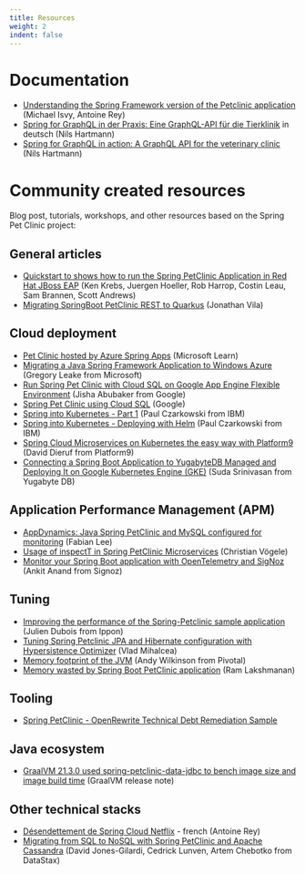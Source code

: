 ```yaml
---
title: Resources
weight: 2
indent: false
---
```


# Documentation

* [Understanding the Spring Framework version of the Petclinic application](https://fr.slideshare.net/AntoineRey/spring-framework-petclinic-sample-application) (Michael Isvy, Antoine Rey)  
* [Spring for GraphQL in der Praxis: Eine GraphQL-API für die Tierklinik](https://www.heise.de/hintergrund/Spring-for-GraphQL-in-der-Praxis-Eine-GraphQL-API-fuer-die-Tierklinik-7061176.html) in deutsch (Nils Hartmann)
* [Spring for GraphQL in action: A GraphQL API for the veterinary clinic](https://california18.com/spring-for-graphql-in-action-a-graphql-api-for-the-veterinary-clinic/4304902022/) (Nils Hartmann)

# Community created resources

Blog post, tutorials, workshops, and other resources based on the Spring Pet Clinic project:

## General articles 

* [Quickstart to shows how to run the Spring PetClinic Application in Red Hat JBoss EAP](https://developers.redhat.com/quickstarts/eap/spring-petclinic/) (Ken Krebs, Juergen Hoeller, Rob Harrop, Costin Leau, Sam Brannen, Scott Andrews)
* [Migrating SpringBoot PetClinic REST to Quarkus](https://aytartana.wordpress.com/2020/08/26/migrating-springboot-petclinic-rest-to-quarkus/) (Jonathan Vila)

## Cloud deployment

* [Pet Clinic hosted by Azure Spring Apps](https://learn.microsoft.com/en-us/azure/spring-apps/quickstart-sample-app-introduction?tabs=basic-standard-tier&pivots=programming-language-java) (Microsoft Learn)
* [Migrating a Java Spring Framework Application to Windows Azure](https://azure.microsoft.com/fr-fr/blog/migrating-a-java-spring-framework-application-to-windows-azure/) (Gregory Leake from Microsoft)
* [Run Spring Pet Clinic with Cloud SQL on Google App Engine Flexible Environment](https://cloud.google.com/community/tutorials/run-spring-petclinic-on-app-engine-cloudsql) (Jisha Abubaker from Google)
* [Spring Pet Clinic using Cloud SQL](https://codelabs.developers.google.com/codelabs/cloud-spring-petclinic-cloudsql/index.html) (Google)
* [Spring into Kubernetes - Part 1](https://tech.paulcz.net/blog/spring-into-kubernetes-part-1/) (Paul Czarkowski from IBM)
* [Spring into Kubernetes - Deploying with Helm](https://tech.paulcz.net/blog/spring-into-kubernetes-part-2/) (Paul Czarkowski from IBM)
* [Spring Cloud Microservices on Kubernetes the easy way with Platform9](https://platform9.com/blog/spring-cloud-microservices-on-kubernetes-the-easy-way-with-platform9/) (David Dieruf from Platform9)
* [Connecting a Spring Boot Application to YugabyteDB Managed and Deploying It on Google Kubernetes Engine (GKE)](https://www.yugabyte.com/blog/connecting-a-spring-boot-application-to-yugabyte-cloud-and-deploying-it-on-google-kubernetes-engine-gke/) (Suda Srinivasan from Yugabyte DB)

## Application Performance Management (APM)

* [AppDynamics: Java Spring PetClinic and MySQL configured for monitoring](https://fabianlee.org/2017/01/15/appdynamics-java-spring-petclinic-and-mysql-configured-for-monitoring/) (Fabian Lee)
* [Usage of inspectT in Spring PetClinic Microservices](https://inspectit-performance.atlassian.net/wiki/spaces/DOC18/pages/93008976/Spring+PetClinic+Microservices) (Christian Vögele)
* [Monitor your Spring Boot application with OpenTelemetry and SigNoz](https://signoz.io/blog/opentelemetry-spring-boot/) (Ankit Anand from Signoz)

## Tuning

* [Improving the performance of the Spring-Petclinic sample application](http://blog.ippon.fr/2013/03/11/improving-the-performance-of-the-spring-petclinic-sample-application-part-1-of-5/) (Julien Dubois from Ippon)
* [Tuning Spring Petclinic JPA and Hibernate configuration with Hypersistence Optimizer](https://vladmihalcea.com/spring-petclinic-hypersistence-optimizer/) (Vlad Mihalcea)
* [Memory footprint of the JVM](https://spring.io/blog/2019/03/11/memory-footprint-of-the-jvm) (Andy Wilkinson from Pivotal)
* [Memory wasted by Spring Boot PetClinic application](https://jaxenter.com/memory-spring-boot-164620.html) (Ram Lakshmanan)

## Tooling

* [Spring PetClinic - OpenRewrite Technical Debt Remediation Sample](https://github.com/openrewrite/spring-petclinic-migration)

## Java ecosystem

* [GraalVM 21.3.0 used spring-petclinic-data-jdbc to bench image size and image build time](https://www.graalvm.org/release-notes/21_3/) (GraalVM release note)

## Other technical stacks

* [Désendettement de Spring Cloud Netflix](https://javaetmoi.com/2019/11/desendettement-de-spring-cloud-netflix/) - french (Antoine Rey)
* [Migrating from SQL to NoSQL with Spring PetClinic and Apache Cassandra](https://www.datastax.com/fr/blog/migrating-from-sql-to-nosql-with-spring-petclinic-and-apache-cassandra) (David Jones-Gilardi, Cedrick Lunven, Artem Chebotko from DataStax)
